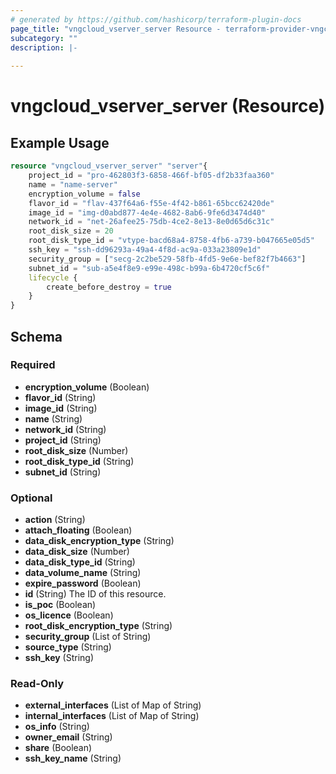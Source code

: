 ```yaml
---
# generated by https://github.com/hashicorp/terraform-plugin-docs
page_title: "vngcloud_vserver_server Resource - terraform-provider-vngcloud"
subcategory: ""
description: |-
  
---
```


# vngcloud_vserver_server (Resource)



## Example Usage

```terraform
resource "vngcloud_vserver_server" "server"{
    project_id = "pro-462803f3-6858-466f-bf05-df2b33faa360"
    name = "name-server"
    encryption_volume = false
    flavor_id = "flav-437f64a6-f55e-4f42-b861-65bcc62420de"
    image_id = "img-d0abd877-4e4e-4682-8ab6-9fe6d3474d40"
    network_id = "net-26afee25-75db-4ce2-8e13-8e0d65d6c31c"
    root_disk_size = 20
    root_disk_type_id = "vtype-bacd68a4-8758-4fb6-a739-b047665e05d5"
    ssh_key = "ssh-dd96293a-49a4-4f8d-ac9a-033a23809e1d"
    security_group = ["secg-2c2be529-58fb-4fd5-9e6e-bef82f7b4663"]
    subnet_id = "sub-a5e4f8e9-e99e-498c-b99a-6b4720cf5c6f"
    lifecycle {
        create_before_destroy = true
    }
}
```

<!-- schema generated by tfplugindocs -->
## Schema

### Required

- **encryption_volume** (Boolean)
- **flavor_id** (String)
- **image_id** (String)
- **name** (String)
- **network_id** (String)
- **project_id** (String)
- **root_disk_size** (Number)
- **root_disk_type_id** (String)
- **subnet_id** (String)

### Optional

- **action** (String)
- **attach_floating** (Boolean)
- **data_disk_encryption_type** (String)
- **data_disk_size** (Number)
- **data_disk_type_id** (String)
- **data_volume_name** (String)
- **expire_password** (Boolean)
- **id** (String) The ID of this resource.
- **is_poc** (Boolean)
- **os_licence** (Boolean)
- **root_disk_encryption_type** (String)
- **security_group** (List of String)
- **source_type** (String)
- **ssh_key** (String)

### Read-Only

- **external_interfaces** (List of Map of String)
- **internal_interfaces** (List of Map of String)
- **os_info** (String)
- **owner_email** (String)
- **share** (Boolean)
- **ssh_key_name** (String)


